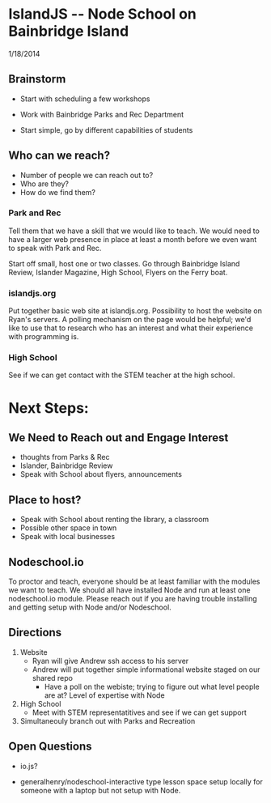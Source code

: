 # IslandJS -- Node School on Bainbridge Island
1/18/2014

## Brainstorm

* Start with scheduling a few workshops

* Work with Bainbridge Parks and Rec Department

* Start simple, go by different capabilities of students

## Who can we reach? 

* Number of people we can reach out to? 
* Who are they?
* How do we find them?

### Park and Rec

Tell them that we have a skill that we would like to teach. We would need to have a
larger web presence in place at least a month before we even want to speak with Park 
and Rec.

Start off small, host one or two classes. Go through Bainbridge Island Review,
Islander Magazine, High School, Flyers on the Ferry boat.

### islandjs.org

Put together basic web site at islandjs.org. Possibility to host the website on Ryan's servers. 
A polling mechanism on the page would be helpful; we'd like to use that to research who has
an interest and what their experience with programming is.

### High School

See if we can get contact with the STEM teacher at the high school.

# Next Steps:

## We Need to Reach out and Engage Interest
  * thoughts from Parks & Rec
  * Islander, Bainbridge Review
  * Speak with School about flyers, announcements

## Place to host?

  * Speak with School about renting the library, a classroom
  * Possible other space in town
  * Speak with local businesses

## Nodeschool.io

To proctor and teach, everyone should be at least familiar with the modules we want to teach. We should
all have installed Node and run at least one nodeschool.io module. Please reach out if you are having
trouble installing and getting setup with Node and/or Nodeschool.

## Directions

1. Website
   * Ryan will give Andrew ssh access to his server
   * Andrew will put together simple informational website staged on our shared repo
      * Have a poll on the webiste; trying to figure out what level people are at? Level of expertise with Node
2. High School 
   * Meet with STEM representatitives and see if we can get support
3. Simultaneouly branch out with Parks and Recreation

## Open Questions

* io.js?

* generalhenry/nodeschool-interactive type lesson space setup locally for someone with a laptop but not setup with
Node.
